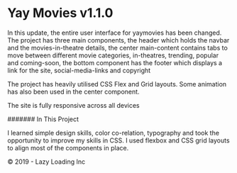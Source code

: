 # Yay Movies v1.1.0

In this update, the entire user interface for yaymovies has been changed. The project has three main components, the header which holds the navbar and the movies-in-theatre details, the center main-content contains tabs to move between different movie categories, in-theatres, trending, popular and coming-soon, the bottom component has the footer which displays a link for the site, social-media-links and copyright

The project has heavily utilised CSS Flex and Grid layouts. Some animation has also been used in the center component.

The site is fully responsive across all devices

####### In This Project

I learned simple design skills, color co-relation, typography and took the opportunity to improve my skills in CSS. I used flexbox and CSS grid layouts to align most of the components in place.

&copy; 2019 - Lazy Loading Inc
